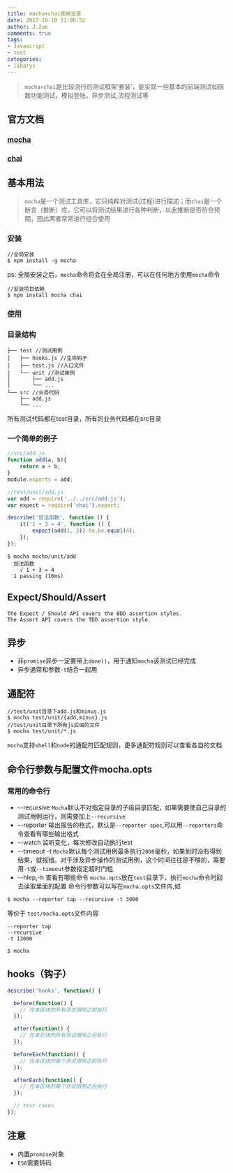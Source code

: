 ```yaml
---
title: mocha+chai使用记录
date: 2017-10-10 11:06:52
author: J.2ue
comments: true
tags:
- Javascript
- test
categories:
- libarys
---
```


>`mocha+chai`是比较流行的测试框架‘套装’，能实现一些基本的前端测试如函数功能测试，模拟登陆，异步测试,流程测试等

## 官方文档

### [mocha](http://mochajs.org/)
### [chai](http://chaijs.com/)

## 基本用法
>`mocha`是一个测试工具库，它只纯粹对测试(过程)进行描述；而`chai`是一个断言（推断）库，它可以将测试结果进行各种判断，以此推断是否符合预期，因此两者常常进行组合使用
### 安装
``` shell
//全局安装
$ npm install -g mocha
```
ps: 全局安装之后，`mocha`命令将会在全局注册，可以在任何地方使用`mocha`命令

``` shell
//安装项目依赖
$ npm install mocha chai
```
### 使用

### 目录结构
``` shell
├── test //测试用例
│   ├── hooks.js //生命钩子
│   ├── test.js //入口文件
│   └── unit //测试单例
│       ├── add.js
│       └── ...
└── src //业务代码
    ├── add.js
    └── ...
```
所有测试代码都在test目录，所有的业务代码都在src目录

### 一个简单的例子
``` javascript
//src/add.js
function add(a, b){
    return a + b;
}
module.exports = add;

```
``` javascript
//test/unit/add.js
var add = require('../../src/add.js');
var expect = require('chai').expect;

describe('加法函数', function () {
    it('1 + 3 = 4', function () {
        expect(add(1, 3)).to.be.equal(4);
    });
});
```
``` shell
$ mocha mocha/unit/add
  加法函数
    √ 1 + 3 = 4
  1 passing (16ms)
```

## Expect/Should/Assert
    The Expect / Should API covers the BDD assertion styles.
    The Assert API covers the TDD assertion style.

## 异步
- 非`promise`异步一定要带上`done()`，用于通知`mocha`该测试已经完成
- 异步通常和参数`-t`结合一起用

## 通配符
``` shell
//test/unit目录下add.js和minus.js
$ mocha test/unit/{add,minus}.js
//test/unit目录下所有js后缀的文件
$ mocha test/unit/*.js
```
`mocha`支持`shell`和`node`的通配符匹配规则，更多通配符规则可以查看各自的文档

## 命令行参数与配置文件mocha.opts
### 常用的命令行
- --recursive
`Mocha`默认不对指定目录的子级目录匹配，如果需要使自己目录的测试用例运行，则需要加上`--recursive`
- --reporter
输出报告的格式，默认是`--reporter spec`,可以用`--reporters`命令查看有哪些输出格式
- --watch
监听变化，每次修改自动执行test
- --timeout -t
`Mocha`默认每个测试用例最多执行`2000`毫秒，如果到时没有得到结果，就报错。对于涉及异步操作的测试用例，这个时间往往是不够的，需要用`-t`或`--timeout`参数指定超时门槛
- --hlep,-h
查看有哪些命令
`mocha.opts`放在`test`目录下，执行`mocha`命令时回去读取里面的配置
命令行参数可以写在`mocha.opts`文件内,如
``` shell
$ mocha --reporter tap --recursive -t 3000
```
等价于
`test/mocha.opts`文件内容
``` opts
--reporter tap
--recursive
-t 13000
```
``` shell
$ mocha
```

## hooks（钩子）
``` javascript
describe('hooks', function() {

  before(function() {
    // 在本区块的所有测试用例之前执行
  });

  after(function() {
    // 在本区块的所有测试用例之后执行
  });

  beforeEach(function() {
    // 在本区块的每个测试用例之前执行
  });

  afterEach(function() {
    // 在本区块的每个测试用例之后执行
  });

  // test cases
});
```
## 注意
- 内置`promise`对象
- `ES6`需要转码
